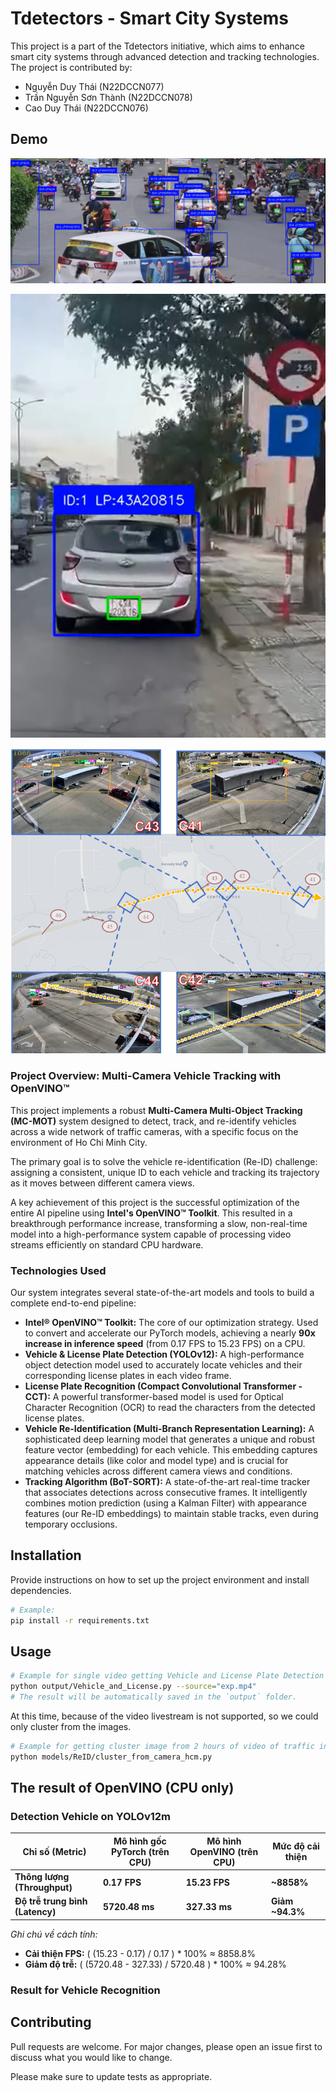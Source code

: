 # Tdetectors - Smart City Systems

This project is a part of the Tdetectors initiative, which aims to enhance smart city systems through advanced detection and tracking technologies.
The project is contributed by:
- Nguyễn Duy Thái (N22DCCN077)
- Trần Nguyễn Sơn Thành (N22DCCN078)
- Cao Duy Thái (N22DCCN076)

## Demo
[![Watch the video](demo/images/Screenshot%202025-07-29%20100652.png)](https://www.youtube.com/watch?v=AktD6WMdBYs)

[![Watch the video](demo/images/Screenshot%202025-07-29%20101050.png)](https://www.youtube.com/watch?v=Z6NlvcCQByA)


![Tracking for Multi-camera Multi Object](demo/images/Screenshot%202025-07-29%20120028.png)

### **Project Overview: Multi-Camera Vehicle Tracking with OpenVINO™**

This project implements a robust **Multi-Camera Multi-Object Tracking (MC-MOT)** system designed to detect, track, and re-identify vehicles across a wide network of traffic cameras, with a specific focus on the environment of Ho Chi Minh City.

The primary goal is to solve the vehicle re-identification (Re-ID) challenge: assigning a consistent, unique ID to each vehicle and tracking its trajectory as it moves between different camera views.

A key achievement of this project is the successful optimization of the entire AI pipeline using **Intel's OpenVINO™ Toolkit**. This resulted in a breakthrough performance increase, transforming a slow, non-real-time model into a high-performance system capable of processing video streams efficiently on standard CPU hardware.

### **Technologies Used**

Our system integrates several state-of-the-art models and tools to build a complete end-to-end pipeline:

*   **Intel® OpenVINO™ Toolkit:** The core of our optimization strategy. Used to convert and accelerate our PyTorch models, achieving a nearly **90x increase in inference speed** (from 0.17 FPS to 15.23 FPS) on a CPU.
*   **Vehicle & License Plate Detection (YOLOv12):** A high-performance object detection model used to accurately locate vehicles and their corresponding license plates in each video frame.
*   **License Plate Recognition (Compact Convolutional Transformer - CCT):** A powerful transformer-based model is used for Optical Character Recognition (OCR) to read the characters from the detected license plates.
*   **Vehicle Re-Identification (Multi-Branch Representation Learning):** A sophisticated deep learning model that generates a unique and robust feature vector (embedding) for each vehicle. This embedding captures appearance details (like color and model type) and is crucial for matching vehicles across different camera views and conditions.
*   **Tracking Algorithm (BoT-SORT):** A state-of-the-art real-time tracker that associates detections across consecutive frames. It intelligently combines motion prediction (using a Kalman Filter) with appearance features (our Re-ID embeddings) to maintain stable tracks, even during temporary occlusions.


## Installation

Provide instructions on how to set up the project environment and install dependencies.

```bash
# Example:
pip install -r requirements.txt
```

## Usage

```bash
# Example for single video getting Vehicle and License Plate Detection :
python output/Vehicle_and_License.py --source="exp.mp4" 
# The result will be automatically saved in the `output` folder.
```

At this time, because of the video livestream is not supported, so we could only cluster from the images.
```bash
# Example for getting cluster image from 2 hours of video of traffic in Ho Chi Minh City:
python models/ReID/cluster_from_camera_hcm.py
```

## The result of OpenVINO (CPU only)

### Detection Vehicle on YOLOv12m

| Chỉ số (Metric) | Mô hình gốc PyTorch (trên CPU) | Mô hình OpenVINO (trên CPU) | **Mức độ cải thiện** |
| --- | --- | --- | --- |
| **Thông lượng (Throughput)** | **0.17 FPS** | **15.23 FPS** | **~8858%** |
| **Độ trễ trung bình (Latency)** | **5720.48 ms** | **327.33 ms** | **Giảm ~94.3%** |

*Ghi chú về cách tính:*

- **Cải thiện FPS:** ( (15.23 - 0.17) / 0.17 ) * 100% ≈ 8858.8%
- **Giảm độ trễ:** ( (5720.48 - 327.33) / 5720.48 ) * 100% ≈ 94.28%

### Result for Vehicle Recognition


## Contributing

Pull requests are welcome. For major changes, please open an issue first to discuss what you would like to change.

Please make sure to update tests as appropriate.


